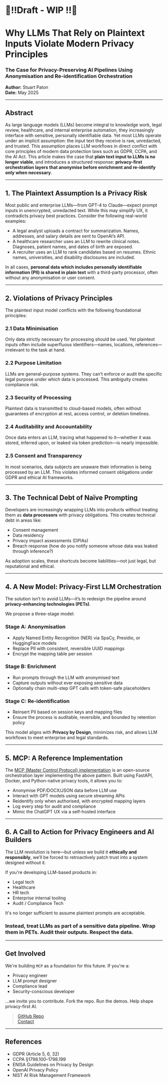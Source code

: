# 🚨‼️Draft - WIP ‼️🚨
# Why LLMs That Rely on Plaintext Inputs Violate Modern Privacy Principles
### The Case for Privacy-Preserving AI Pipelines Using Anonymisation and Re-identification Orchestration

**Author:** Stuart Paton  
**Date:** May 2025

---

## Abstract

As large language models (LLMs) become integral to knowledge work, legal review, healthcare, and internal enterprise automation, they increasingly interface with sensitive, personally identifiable data. Yet most LLMs operate under an implicit assumption: the input text they receive is raw, unredacted, and trusted. This assumption places LLM workflows in direct conflict with core principles of modern data protection laws such as GDPR, CCPA, and the AI Act. This article makes the case that **plain text input to LLMs is no longer viable**, and introduces a structured response: **privacy-first orchestration layers that anonymise before enrichment and re-identify only when necessary**.

---

## 1. The Plaintext Assumption Is a Privacy Risk

Most public and enterprise LLMs—from GPT-4 to Claude—expect prompt inputs in unencrypted, unredacted text. While this may simplify UX, it contradicts privacy best practices. Consider the following real-world examples:

- A legal analyst uploads a contract for summarization. Names, addresses, and salary details are sent to OpenAI’s API.
- A healthcare researcher uses an LLM to rewrite clinical notes. Diagnoses, patient names, and dates of birth are exposed.
- A recruiter uses an LLM to rank candidates based on resumes. Ethnic names, universities, and disability disclosures are included.

In all cases, **personal data which includes personally identifiable information (PII) is shared in plain text** with a third-party processor, often without any anonymisation or user consent.

---

## 2. Violations of Privacy Principles

The plaintext input model conflicts with the following foundational principles:

### 2.1 Data Minimisation
Only data strictly necessary for processing should be used. Yet plaintext inputs often include superfluous identifiers—names, locations, references—irrelevant to the task at hand.

### 2.2 Purpose Limitation
LLMs are general-purpose systems. They can’t enforce or audit the specific legal purpose under which data is processed. This ambiguity creates compliance risk.

### 2.3 Security of Processing
Plaintext data is transmitted to cloud-based models, often without guarantees of encryption at rest, access control, or deletion timelines.

### 2.4 Auditability and Accountability
Once data enters an LLM, tracing what happened to it—whether it was stored, inferred upon, or leaked via token prediction—is nearly impossible.

### 2.5 Consent and Transparency
In most scenarios, data subjects are unaware their information is being processed by an LLM. This violates informed consent obligations under GDPR and ethical AI frameworks.

---

## 3. The Technical Debt of Naïve Prompting

Developers are increasingly wrapping LLMs into products without treating them as **data processors** with privacy obligations. This creates technical debt in areas like:

- Consent management  
- Data residency  
- Privacy impact assessments (DPIAs)  
- Breach response (how do you notify someone whose data was leaked through inference?)

As adoption scales, these shortcuts become liabilities—not just legal, but reputational and ethical.

---

## 4. A New Model: Privacy-First LLM Orchestration

The solution isn’t to avoid LLMs—it’s to redesign the pipeline around **privacy-enhancing technologies (PETs)**.

We propose a three-stage model:

### Stage A: Anonymisation
- Apply Named Entity Recognition (NER) via SpaCy, Presidio, or HuggingFace models  
- Replace PII with consistent, reversible UUID mappings  
- Encrypt the mapping table per session  

### Stage B: Enrichment
- Run prompts through the LLM with anonymised text  
- Capture outputs without ever exposing sensitive data  
- Optionally chain multi-step GPT calls with token-safe placeholders  

### Stage C: Re-identification
- Reinsert PII based on session keys and mapping files  
- Ensure the process is auditable, reversible, and bounded by retention policy  

This model aligns with **Privacy by Design**, minimizes risk, and allows LLM workflows to meet enterprise and legal standards.

---

## 5. MCP: A Reference Implementation

The [MCP (Master Control Protocol) implementation](https://github.com/patons02/pd-anonymiser) is an open-source orchestration layer implementing the above pattern. Built using FastAPI, Docker, and Python-native privacy tools, it allows you to:

- Anonymise PDF/DOCX/JSON data before LLM use  
- Interact with GPT models using secure streaming APIs  
- Reidentify only when authorised, with encrypted mapping layers  
- Log every step for audit and compliance  
- Mimic the ChatGPT UX via a self-hosted interface  

---

## 6. A Call to Action for Privacy Engineers and AI Builders

The LLM revolution is here—but unless we build it **ethically and responsibly**, we’ll be forced to retroactively patch trust into a system designed without it.

If you're developing LLM-based products in:
- Legal tech  
- Healthcare  
- HR tech  
- Enterprise internal tooling
- Audit / Compliance Tech

It's no longer sufficient to assume plaintext prompts are acceptable.

### Instead, treat LLMs as part of a sensitive data pipeline. Wrap them in PETs. Audit their outputs. Respect the data.

---

## Get Involved

We're building `MCP` as a foundation for this future. If you're a:

- Privacy engineer  
- LLM prompt designer  
- Compliance lead  
- Security-conscious developer  

…we invite you to contribute. Fork the repo. Run the demos. Help shape privacy-first AI.

> [GitHub Repo](https://github.com/patons02/pd-anonymiser)  
> [Contact](mailto:stu@stuartpaton.dev?subject=MCP%20Anonymisation%20Blog)

---

## References

- GDPR (Article 5, 6, 32)  
- CCPA §1798.100–1798.199  
- ENISA Guidelines on Privacy by Design  
- OpenAI Privacy Policy  
- NIST AI Risk Management Framework